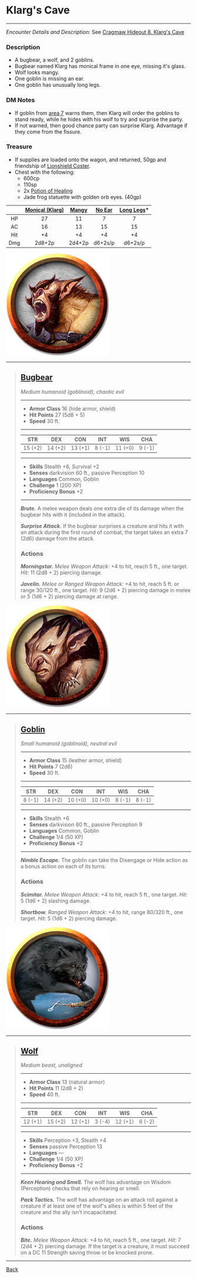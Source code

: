 # Klarg's Cave
---

_Encounter Details and Description_: See [Cragmaw Hideout 8. Klarg's Cave](../locations/cragmaw-hideout.md#8-klargs-cave)

### Description
- A bugbear, a wolf, and 2 goblins.
- Bugbear named Klarg has monical frame in one eye, missing it's glass.
- Wolf looks mangy.
- One goblin is missing an ear.
- One goblin has unusually long legs.

### DM Notes
- If goblin from [area 7](../locations/cragmaw-hideout.md#7-twin-pools-cave) warns them, then Klarg will order the goblins to stand ready, while he hides with his wolf to try and surprise the party.
- If not warned, then good chance party can surprise Klarg. Advantage if they come from the fissure.

### Treasure
- If supplies are loaded onto the wagon, and returned, 50gp and friendship of [Lionshield Coster](../locations/phandalin.md#lionshield-coster).
- Chest with the following:
  - 600cp
  - 110sp
  - 2x [Potion of Healing](https://5e.tools/items.html#potion%20of%20healing_dmg)
  - Jade frog statuette with golden orb eyes. (40gp)


||[Monical (Klarg)](#bugbear)|[Mangy](#wolf)|[No Ear](#goblin)|[Long Legs](#goblin)*|
|:-:|:-:|:-:|:-:|:-:|
|HP|27|11|7|7|
|AC|16|13|15|15|
|Hit|+4|+4|+4|+4|
|Dmg|2d8+2p|2d4+2p|d6+2s/p|d6+2s/p|

![Bugbear](../monsters/images/bugbear.png)

___
>## [Bugbear](https://5e.tools/bestiary.html#bugbear_mm)
>*Medium humanoid (goblinoid), chaotic evil*
>___
>- **Armor Class** 16 (hide armor, shield)
>- **Hit Points** 27 (5d8 + 5)
>- **Speed** 30 ft.
>___
>|STR|DEX|CON|INT|WIS|CHA|
>|:---:|:---:|:---:|:---:|:---:|:---:|
>|15 (+2)|14 (+2)|13 (+1)|8 (-1)|11 (+0)|9 (-1)|
>___
>- **Skills** Stealth +6, Survival +2
>- **Senses** darkvision 60 ft., passive Perception 10
>- **Languages** Common, Goblin
>- **Challenge** 1 (200 XP)
>- **Proficiency Bonus** +2
>___
>***Brute.*** A melee weapon deals one extra die of its damage when the bugbear hits with it (included in the attack).  
>
>***Surprise Attack.*** If the bugbear surprises a creature and hits it with an attack during the first round of combat, the target takes an extra 7 (2d6) damage from the attack.  
>
>### Actions
>***Morningstar.*** *Melee Weapon Attack:* +4 to hit, reach 5 ft., one target. *Hit:* 11 (2d8 + 2) piercing damage.  
>
>***Javelin.*** *Melee  or Ranged Weapon Attack:* +4 to hit, reach 5 ft. or range 30/120 ft., one target. *Hit:* 9 (2d6 + 2) piercing damage in melee or 5 (1d6 + 2) piercing damage at range.

![Goblin](../monsters/images/goblin.png)
___
>## [Goblin](https://5e.tools/bestiary.html#goblin_mm)
>*Small humanoid (goblinoid), neutral evil*
>___
>- **Armor Class** 15 (leather armor, shield)
>- **Hit Points** 7 (2d6)
>- **Speed** 30 ft.
>___
>|STR|DEX|CON|INT|WIS|CHA|
>|:---:|:---:|:---:|:---:|:---:|:---:|
>|8 (-1)|14 (+2)|10 (+0)|10 (+0)|8 (-1)|8 (-1)|
>___
>- **Skills** Stealth +6
>- **Senses** darkvision 60 ft., passive Perception 9
>- **Languages** Common, Goblin
>- **Challenge** 1/4 (50 XP)
>- **Proficiency Bonus** +2
>___
>***Nimble Escape.*** The goblin can take the Disengage or Hide action as a bonus action on each of its turns.  
>
>### Actions
>***Scimitar.*** *Melee Weapon Attack:* +4 to hit, reach 5 ft., one target. *Hit:* 5 (1d6 + 2) slashing damage.  
>
>***Shortbow.*** *Ranged Weapon Attack:* +4 to hit, range 80/320 ft., one target. *Hit:* 5 (1d6 + 2) piercing damage.

![Wolf](../monsters/images/wolf.png)

___
>## [Wolf](https://5e.tools/bestiary.html#wolf_mm)
>*Medium beast, unaligned*
>___
>- **Armor Class** 13 (natural armor)
>- **Hit Points** 11 (2d8 + 2)
>- **Speed** 40 ft.
>___
>|STR|DEX|CON|INT|WIS|CHA|
>|:---:|:---:|:---:|:---:|:---:|:---:|
>|12 (+1)|15 (+2)|12 (+1)|3 (-4)|12 (+1)|6 (-2)|
>___
>- **Skills** Perception +3, Stealth +4
>- **Senses** passive Perception 13
>- **Languages** —
>- **Challenge** 1/4 (50 XP)
>- **Proficiency Bonus** +2
>___
>***Keen Hearing and Smell.*** The wolf has advantage on Wisdom (Perception) checks that rely on hearing or smell.  
>
>***Pack Tactics.*** The wolf has advantage on an attack roll against a creature if at least one of the wolf's allies is within 5 feet of the creature and the ally isn't incapacitated.  
>
>### Actions
>***Bite.*** *Melee Weapon Attack:* +4 to hit, reach 5 ft., one target. *Hit:* 7 (2d4 + 2) piercing damage. If the target is a creature, it must succeed on a DC 11 Strength saving throw or be knocked prone.

---
[Back](./encounters.md)